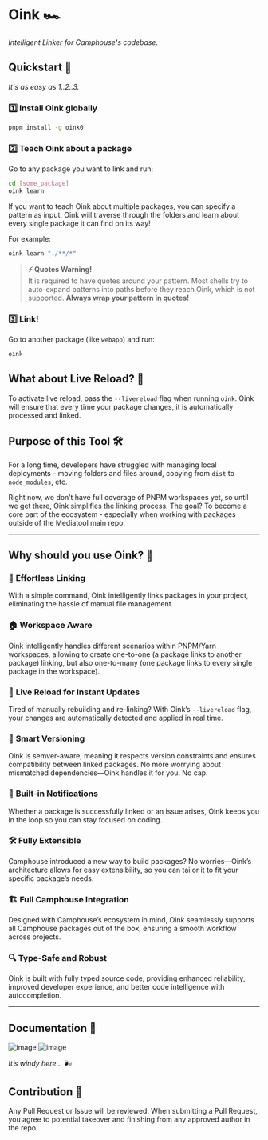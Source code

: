 # Oink 🏎️

_Intelligent Linker for Camphouse's codebase._

## Quickstart 🚀

_It's as easy as 1..2..3._

### 1️⃣ Install Oink globally

```sh
pnpm install -g oink0
```

### 2️⃣ Teach Oink about a package
Go to any package you want to link and run:

```sh
cd [some_package]
oink learn
```

If you want to teach Oink about multiple packages, you can specify a pattern as input. Oink will traverse through the folders and learn about every single package it can find on its way!

For example:

```sh
oink learn "./**/*"
```

> **⚡️ Quotes Warning!**  
> It is required to have quotes around your pattern. Most shells try to auto-expand patterns into paths before they reach Oink, which is not supported. **Always wrap your pattern in quotes!**

### 3️⃣ Link!

Go to another package (like `webapp`) and run:

```sh
oink
```

## What about Live Reload? 🔄
To activate live reload, pass the `--livereload` flag when running `oink`. Oink will ensure that every time your package changes, it is automatically processed and linked.

## Purpose of this Tool 🛠
For a long time, developers have struggled with managing local deployments - moving folders and files around, copying from `dist` to `node_modules`, etc.

Right now, we don’t have full coverage of PNPM workspaces yet, so until we get there, Oink simplifies the linking process. The goal? To become a core part of the ecosystem - especially when working with packages outside of the Mediatool main repo.

----------

## Why should you use Oink? 🤔

### 🚀 **Effortless Linking**
With a simple command, Oink intelligently links packages in your project, eliminating the hassle of manual file management.

### 🏠 **Workspace Aware**
Oink intelligently handles different scenarios within PNPM/Yarn workspaces, allowing to create one-to-one (a package links to another package) linking, 
but also one-to-many (one package links to every single package in the workspace).

### 🔄 **Live Reload for Instant Updates**
Tired of manually rebuilding and re-linking? With Oink’s `--livereload` flag, your changes are automatically detected and applied in real time.

### 🎯 **Smart Versioning**
Oink is semver-aware, meaning it respects version constraints and ensures compatibility between linked packages. No more worrying about mismatched dependencies—Oink handles it for you. No cap.

### 🔔 **Built-in Notifications**
Whether a package is successfully linked or an issue arises, Oink keeps you in the loop so you can stay focused on coding.

### 🛠 **Fully Extensible**
Camphouse introduced a new way to build packages? No worries—Oink’s architecture allows for easy extensibility, so you can tailor it to fit your specific package’s needs.

### 🏗 **Full Camphouse Integration**
Designed with Camphouse’s ecosystem in mind, Oink seamlessly supports all Camphouse packages out of the box, ensuring a smooth workflow across projects.

### 🔍 **Type-Safe and Robust**
Oink is built with fully typed source code, providing enhanced reliability, improved developer experience, and better code intelligence with autocompletion.

----------

## Documentation 📜


![image](https://github.com/user-attachments/assets/c27f592a-eabe-4e2b-ab2c-9f76b2057717)
![image](https://github.com/user-attachments/assets/bdafa600-da9a-489b-b7b2-9f8cfd6bdc7c)


_It’s windy here... 🌬️_

## Contribution 🤝

Any Pull Request or Issue will be reviewed. When submitting a Pull Request, you agree to potential takeover and finishing from any approved author in the repo.
